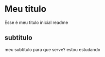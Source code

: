 # Meu titulo

Esse é meu titulo inicial readme

## subtitulo 

meu subtitulo para que serve?
estou estudando

